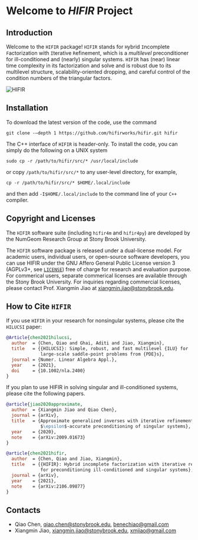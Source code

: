 # Welcome to *HIFIR* Project #

## Introduction ##

Welcome to the `HIFIR` package! `HIFIR` stands for `H`ybrid `I`ncomplete `F`actorization with `I`terative `R`efinement, which is a *multilevel* preconditioner for ill-conditioned and (nearly) singular systems. `HIFIR` has (near) linear time complexity in its factorization and solve and is robust due to its multilevel structure, scalability-oriented dropping, and careful control of the condition numbers of the triangular factors.

![HIFIR](https://github.com/hifirworks/hifir/actions/workflows/github-actions.yml/badge.svg?branch=main)

## Installation ##

To download the latest version of the code, use the command
```console
git clone -–depth 1 https://github.com/hifirworks/hifir.git hifir
```

The C++ interface of `HIFIR` is header-only. To install the code, you can simply do the following on a UNIX system

```console
sudo cp -r /path/to/hifir/src/* /usr/local/include
```

or copy `/path/to/hifir/src/*` to any user-level directory, for example,

```console
cp -r /path/to/hifir/src/* $HOME/.local/include
```
and then add `-I$HOME/.local/include` to the command line of your `C++` compiler.

## Copyright and Licenses ##

The `HIFIR` software suite (including `hifir4m` and `hifir4py`) are developed by the NumGeom Research Group at Stony Brook University.

The `HIFIR` software package is released under a dual-license model. For academic users, individual users, or open-source software developers, you can use HIFIR under the GNU Affero General Public License version 3 (AGPLv3+, see [`LICENSE`](./LICENSE)) free of charge for research and evaluation purpose. For commerical users, separate commerical licenses are available through the Stony Brook University. For inquiries regarding commercial licenses, please contact Prof. Xiangmin Jiao at xiangmin.jiao@stonybrook.edu.

## How to Cite `HIFIR` ##

If you use `HIFIR` in your research for nonsingular systems, please cite the `HILUCSI` paper:

```bibtex
@Article{chen2021hilucsi,
  author  = {Chen, Qiao and Ghai, Aditi and Jiao, Xiangmin},
  title   = {{HILUCSI}: Simple, robust, and fast multilevel {ILU} for
             large-scale saddle-point problems from {PDE}s},
  journal = {Numer. Linear Algebra Appl.},
  year    = {2021},
  doi     = {10.1002/nla.2400}
}
```

If you plan to use HIFIR in solving singular and ill-conditioned systems, please cite the following papers.

```bibtex
@article{jiao2020approximate,
  author  = {Xiangmin Jiao and Qiao Chen},
  journal = {arXiv},
  title   = {Approximate generalized inverses with iterative refinement for
             $\epsilon$-accurate preconditioning of singular systems},
  year    = {2020},
  note    = {arXiv:2009.01673}
}
```

```bibtex
@article{chen2021hifir,
  author  = {Chen, Qiao and Jiao, Xiangmin},
  title   = {{HIFIR}: Hybrid incomplete factorization with iterative refinement
             for preconditioning ill-conditioned and singular systems},
  journal = {arXiv},
  year    = {2021},
  note    = {arXiv:2106.09877}
}
```

## Contacts ##

- Qiao Chen, <qiao.chen@stonybrook.edu>, <benechiao@gmail.com>
- Xiangmin Jiao, <xiangmin.jiao@stonybrook.edu>, <xmjiao@gmail.com>
